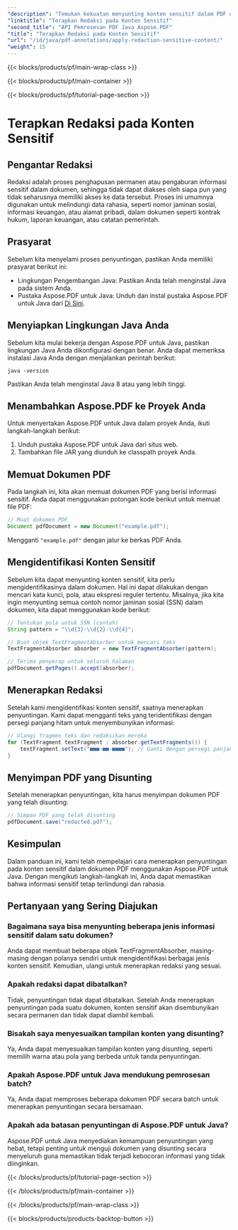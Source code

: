 ```yaml
---
"description": "Temukan kekuatan menyunting konten sensitif dalam PDF dengan Aspose.PDF untuk Java."
"linktitle": "Terapkan Redaksi pada Konten Sensitif"
"second_title": "API Pemrosesan PDF Java Aspose.PDF"
"title": "Terapkan Redaksi pada Konten Sensitif"
"url": "/id/java/pdf-annotations/apply-redaction-sensitive-content/"
"weight": 15
---
```


{{< blocks/products/pf/main-wrap-class >}}

{{< blocks/products/pf/main-container >}}

{{< blocks/products/pf/tutorial-page-section >}}

# Terapkan Redaksi pada Konten Sensitif


## Pengantar Redaksi

Redaksi adalah proses penghapusan permanen atau pengaburan informasi sensitif dalam dokumen, sehingga tidak dapat diakses oleh siapa pun yang tidak seharusnya memiliki akses ke data tersebut. Proses ini umumnya digunakan untuk melindungi data rahasia, seperti nomor jaminan sosial, informasi keuangan, atau alamat pribadi, dalam dokumen seperti kontrak hukum, laporan keuangan, atau catatan pemerintah.

## Prasyarat

Sebelum kita menyelami proses penyuntingan, pastikan Anda memiliki prasyarat berikut ini:

- Lingkungan Pengembangan Java: Pastikan Anda telah menginstal Java pada sistem Anda.
- Pustaka Aspose.PDF untuk Java: Unduh dan instal pustaka Aspose.PDF untuk Java dari [Di Sini](https://releases.aspose.com/pdf/java/).


## Menyiapkan Lingkungan Java Anda

Sebelum kita mulai bekerja dengan Aspose.PDF untuk Java, pastikan lingkungan Java Anda dikonfigurasi dengan benar. Anda dapat memeriksa instalasi Java Anda dengan menjalankan perintah berikut:

```java -version```

Pastikan Anda telah menginstal Java 8 atau yang lebih tinggi.

## Menambahkan Aspose.PDF ke Proyek Anda

Untuk menyertakan Aspose.PDF untuk Java dalam proyek Anda, ikuti langkah-langkah berikut:

1. Unduh pustaka Aspose.PDF untuk Java dari situs web.
2. Tambahkan file JAR yang diunduh ke classpath proyek Anda.

## Memuat Dokumen PDF

Pada langkah ini, kita akan memuat dokumen PDF yang berisi informasi sensitif. Anda dapat menggunakan potongan kode berikut untuk memuat file PDF:

```java
// Muat dokumen PDF
Document pdfDocument = new Document("example.pdf");
```

Mengganti `"example.pdf"` dengan jalur ke berkas PDF Anda.

## Mengidentifikasi Konten Sensitif

Sebelum kita dapat menyunting konten sensitif, kita perlu mengidentifikasinya dalam dokumen. Hal ini dapat dilakukan dengan mencari kata kunci, pola, atau ekspresi reguler tertentu. Misalnya, jika kita ingin menyunting semua contoh nomor jaminan sosial (SSN) dalam dokumen, kita dapat menggunakan kode berikut:

```java
// Tentukan pola untuk SSN (contoh)
String pattern = "\\d{3}-\\d{2}-\\d{4}";

// Buat objek TextFragmentAbsorber untuk mencari teks
TextFragmentAbsorber absorber = new TextFragmentAbsorber(pattern);

// Terima penyerap untuk seluruh halaman
pdfDocument.getPages().accept(absorber);
```

## Menerapkan Redaksi

Setelah kami mengidentifikasi konten sensitif, saatnya menerapkan penyuntingan. Kami dapat mengganti teks yang teridentifikasi dengan persegi panjang hitam untuk menyembunyikan informasi:

```java
// Ulangi fragmen teks dan redaksikan mereka
for (TextFragment textFragment : absorber.getTextFragments()) {
    textFragment.setText("■■■-■■-■■■■"); // Ganti dengan persegi panjang hitam
}
```

## Menyimpan PDF yang Disunting

Setelah menerapkan penyuntingan, kita harus menyimpan dokumen PDF yang telah disunting:

```java
// Simpan PDF yang telah disunting
pdfDocument.save("redacted.pdf");
```

## Kesimpulan

Dalam panduan ini, kami telah mempelajari cara menerapkan penyuntingan pada konten sensitif dalam dokumen PDF menggunakan Aspose.PDF untuk Java. Dengan mengikuti langkah-langkah ini, Anda dapat memastikan bahwa informasi sensitif tetap terlindungi dan rahasia.

## Pertanyaan yang Sering Diajukan

### Bagaimana saya bisa menyunting beberapa jenis informasi sensitif dalam satu dokumen?

Anda dapat membuat beberapa objek TextFragmentAbsorber, masing-masing dengan polanya sendiri untuk mengidentifikasi berbagai jenis konten sensitif. Kemudian, ulangi untuk menerapkan redaksi yang sesuai.

### Apakah redaksi dapat dibatalkan?

Tidak, penyuntingan tidak dapat dibatalkan. Setelah Anda menerapkan penyuntingan pada suatu dokumen, konten sensitif akan disembunyikan secara permanen dan tidak dapat diambil kembali.

### Bisakah saya menyesuaikan tampilan konten yang disunting?

Ya, Anda dapat menyesuaikan tampilan konten yang disunting, seperti memilih warna atau pola yang berbeda untuk tanda penyuntingan.

### Apakah Aspose.PDF untuk Java mendukung pemrosesan batch?

Ya, Anda dapat memproses beberapa dokumen PDF secara batch untuk menerapkan penyuntingan secara bersamaan.

### Apakah ada batasan penyuntingan di Aspose.PDF untuk Java?

Aspose.PDF untuk Java menyediakan kemampuan penyuntingan yang hebat, tetapi penting untuk menguji dokumen yang disunting secara menyeluruh guna memastikan tidak terjadi kebocoran informasi yang tidak diinginkan.

{{< /blocks/products/pf/tutorial-page-section >}}

{{< /blocks/products/pf/main-container >}}

{{< /blocks/products/pf/main-wrap-class >}}

{{< blocks/products/products-backtop-button >}}